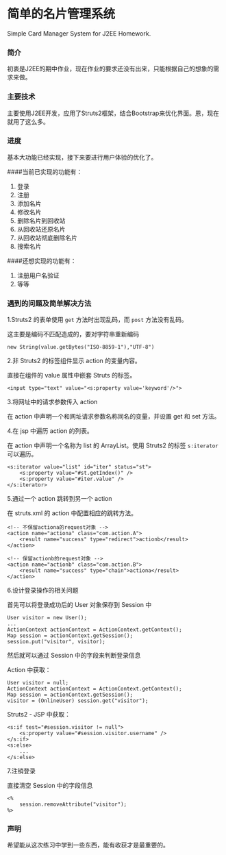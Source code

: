 简单的名片管理系统
=========================

Simple Card Manager System for J2EE Homework.  

### 简介
初衷是J2EE的期中作业，现在作业的要求还没有出来，只能根据自己的想象的需求来做。  

### 主要技术
主要使用J2EE开发，应用了Struts2框架，结合Bootstrap来优化界面。恩，现在就用了这么多。  

### 进度

基本大功能已经实现，接下来要进行用户体验的优化了。  

####当前已实现的功能有：  

1. 登录
2. 注册
3. 添加名片
4. 修改名片
5. 删除名片到回收站
6. 从回收站还原名片
7. 从回收站彻底删除名片
8. 搜索名片

####还想实现的功能有：

1. 注册用户名验证
2. 等等

### 遇到的问题及简单解决方法

1.Struts2 的表单使用 `get` 方法时出现乱码，而 `post` 方法没有乱码。  

这主要是编码不匹配造成的，要对字符串重新编码  

    new String(value.getBytes("ISO-8859-1"),"UTF-8")

2.非 Struts2 的标签组件显示 action 的变量内容。  

直接在组件的 value 属性中嵌套 Struts 的标签。  

    <input type="text" value="<s:property value='keyword'/>">

3.将网址中的请求参数传入 action  

在 action 中声明一个和网址请求参数名称同名的变量，并设置 get 和 set 方法。  

4.在 jsp 中遍历 action 的列表。  

在 action 中声明一个名称为 list 的 ArrayList。使用 Struts2 的标签 `s:iterator` 可以遍历。  

    <s:iterator value="list" id="iter" status="st">
        <s:property value="#st.getIndex()" />
        <s:property value="#iter.value" />
    </s:iterator>

5.通过一个 action 跳转到另一个 action  

在 struts.xml 的 action 中配置相应的跳转方法。  

    <!-- 不保留actiona的request对象 -->
    <action name="actiona" class="com.action.A">
        <result name="success" type="redirect">actionb</result>
    </action>
    
    <!-- 保留actionb的request对象 -->
    <action name="actionb" class="com.action.B">
        <result name="success" type="chain">actiona</result>
    </action>

6.设计登录操作的相关问题  

首先可以将登录成功后的 User 对象保存到 Session 中  

    User visitor = new User();
    ...
    ActionContext actionContext = ActionContext.getContext();
    Map session = actionContext.getSession();
    session.put("visitor", visitor);

然后就可以通过 Session 中的字段来判断登录信息  
  
Action 中获取：  

    User visitor = null;
    ActionContext actionContext = ActionContext.getContext();
    Map session = actionContext.getSession();
    visitor = (OnlineUser) session.get("visitor");

Struts2 - JSP 中获取： 
 
    <s:if test="#session.visitor != null">
        <s:property value="#session.visitor.username" />
    </s:if>
    <s:else>
        ...
    </s:else>

7.注销登录

直接清空 Session 中的字段信息  
 
    <%
        session.removeAttribute("visitor");
    %>

### 声明

希望能从这次练习中学到一些东西，能有收获才是最重要的。  
